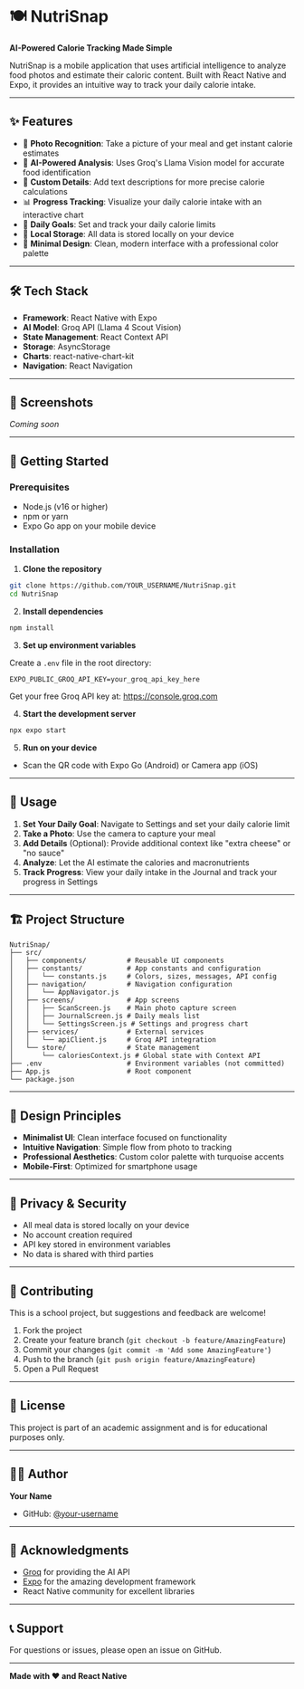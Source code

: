 # 🍽️ NutriSnap

**AI-Powered Calorie Tracking Made Simple**

NutriSnap is a mobile application that uses artificial intelligence to analyze food photos and estimate their caloric content. Built with React Native and Expo, it provides an intuitive way to track your daily calorie intake.

---

## ✨ Features

- 📸 **Photo Recognition**: Take a picture of your meal and get instant calorie estimates
- 🤖 **AI-Powered Analysis**: Uses Groq's Llama Vision model for accurate food identification
- 📝 **Custom Details**: Add text descriptions for more precise calorie calculations
- 📊 **Progress Tracking**: Visualize your daily calorie intake with an interactive chart
- 🎯 **Daily Goals**: Set and track your daily calorie limits
- 💾 **Local Storage**: All data is stored locally on your device
- 🌙 **Minimal Design**: Clean, modern interface with a professional color palette

---

## 🛠️ Tech Stack

- **Framework**: React Native with Expo
- **AI Model**: Groq API (Llama 4 Scout Vision)
- **State Management**: React Context API
- **Storage**: AsyncStorage
- **Charts**: react-native-chart-kit
- **Navigation**: React Navigation

---

## 📱 Screenshots

*Coming soon*

---

## 🚀 Getting Started

### Prerequisites

- Node.js (v16 or higher)
- npm or yarn
- Expo Go app on your mobile device

### Installation

1. **Clone the repository**
```bash
git clone https://github.com/YOUR_USERNAME/NutriSnap.git
cd NutriSnap
```

2. **Install dependencies**
```bash
npm install
```

3. **Set up environment variables**

Create a `.env` file in the root directory:
```env
EXPO_PUBLIC_GROQ_API_KEY=your_groq_api_key_here
```

Get your free Groq API key at: https://console.groq.com

4. **Start the development server**
```bash
npx expo start
```

5. **Run on your device**
- Scan the QR code with Expo Go (Android) or Camera app (iOS)

---

## 📖 Usage

1. **Set Your Daily Goal**: Navigate to Settings and set your daily calorie limit
2. **Take a Photo**: Use the camera to capture your meal
3. **Add Details** (Optional): Provide additional context like "extra cheese" or "no sauce"
4. **Analyze**: Let the AI estimate the calories and macronutrients
5. **Track Progress**: View your daily intake in the Journal and track your progress in Settings

---

## 🏗️ Project Structure

```
NutriSnap/
├── src/
│   ├── components/          # Reusable UI components
│   ├── constants/           # App constants and configuration
│   │   └── constants.js     # Colors, sizes, messages, API config
│   ├── navigation/          # Navigation configuration
│   │   └── AppNavigator.js
│   ├── screens/             # App screens
│   │   ├── ScanScreen.js    # Main photo capture screen
│   │   ├── JournalScreen.js # Daily meals list
│   │   └── SettingsScreen.js # Settings and progress chart
│   ├── services/            # External services
│   │   └── apiClient.js     # Groq API integration
│   └── store/               # State management
│       └── caloriesContext.js # Global state with Context API
├── .env                     # Environment variables (not committed)
├── App.js                   # Root component
└── package.json
```

---

## 🎨 Design Principles

- **Minimalist UI**: Clean interface focused on functionality
- **Intuitive Navigation**: Simple flow from photo to tracking
- **Professional Aesthetics**: Custom color palette with turquoise accents
- **Mobile-First**: Optimized for smartphone usage

---

## 🔐 Privacy & Security

- All meal data is stored locally on your device
- No account creation required
- API key stored in environment variables
- No data is shared with third parties

---

## 🤝 Contributing

This is a school project, but suggestions and feedback are welcome!

1. Fork the project
2. Create your feature branch (`git checkout -b feature/AmazingFeature`)
3. Commit your changes (`git commit -m 'Add some AmazingFeature'`)
4. Push to the branch (`git push origin feature/AmazingFeature`)
5. Open a Pull Request

---

## 📝 License

This project is part of an academic assignment and is for educational purposes only.

---

## 👨‍💻 Author

**Your Name**
- GitHub: [@your-username](https://github.com/your-username)

---

## 🙏 Acknowledgments

- [Groq](https://groq.com) for providing the AI API
- [Expo](https://expo.dev) for the amazing development framework
- React Native community for excellent libraries

---

## 📞 Support

For questions or issues, please open an issue on GitHub.

---

**Made with ❤️ and React Native**
